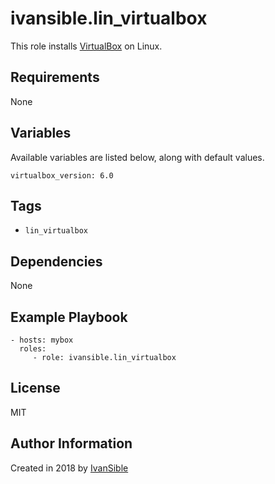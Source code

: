 # ivansible.lin_virtualbox

This role installs [VirtualBox](https://www.virtualbox.org/) on Linux.


## Requirements

None


## Variables

Available variables are listed below, along with default values.

    virtualbox_version: 6.0


## Tags

- `lin_virtualbox`


## Dependencies

None


## Example Playbook

    - hosts: mybox
      roles:
         - role: ivansible.lin_virtualbox


## License

MIT

## Author Information

Created in 2018 by [IvanSible](https://github.com/ivansible)
